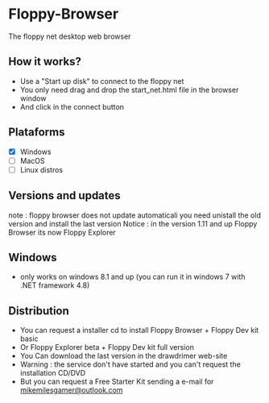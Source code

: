 # Floppy-Browser
The floppy net desktop web browser

## How it works?
- Use a "Start up disk" to connect to the floppy net
- You only need drag and drop the start_net.html file in the browser window
- And click in the connect button

## Plataforms
- [x] Windows
- [ ] MacOS
- [ ] Linux distros

## Versions and updates
note : floppy browser does not update automaticali you need unistall the old version and install the last version
Notice : in the version 1.11 and up Floppy Browser its now Floppy Explorer

## Windows
- only works on windows 8.1 and up (you can run it in windows 7 with .NET framework 4.8)


## Distribution
- You can request a installer cd to install Floppy Browser + Floppy Dev kit basic
- Or Floppy Explorer beta + Floppy Dev kit full version
- You Can download the last version in the drawdrimer web-site 
- Warning : the service don't have started and you can't request the installation CD/DVD
- But you can request a Free Starter Kit sending a e-mail for mikemilesgamer@outlook.com
